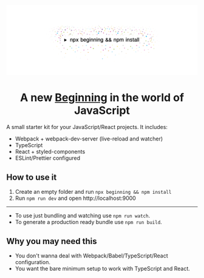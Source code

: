 ![Beginning](assets/beginning.jpg)

<h1 align="center">A new <u>Beginning</u> in the world of JavaScript</h1>

A small starter kit for your JavaScript/React projects. It includes:

* Webpack + webpack-dev-server (live-reload and watcher)
* TypeScript
* React + styled-components
* ESLint/Prettier configured

## How to use it

1. Create an empty folder and run `npx beginning && npm install`
2. Run `npm run dev` and open http://localhost:9000

--- 

* To use just bundling and watching use `npm run watch`.
* To generate a production ready bundle use `npm run build`.

## Why you may need this

* You don't wanna deal with Webpack/Babel/TypeScript/React configuration.
* You want the bare minimum setup to work with TypeScript and React.
